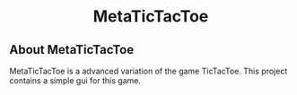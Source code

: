 <h1 align="center">
  MetaTicTacToe
</h1>


## About MetaTicTacToe
MetaTicTacToe is a advanced variation of the game TicTacToe.
This project contains a simple gui for this game.
